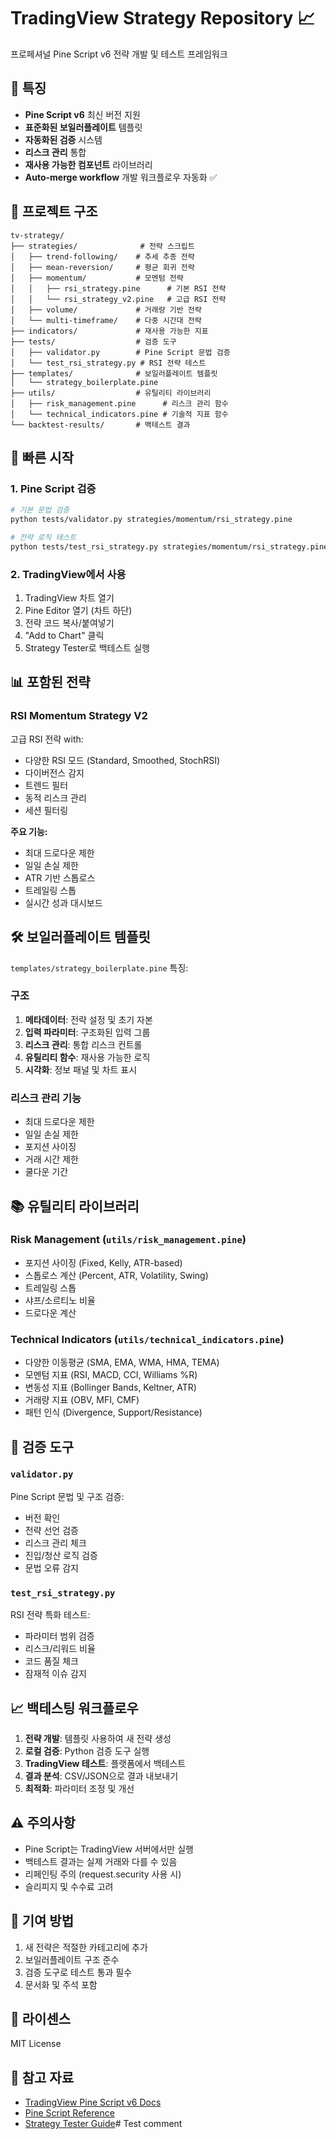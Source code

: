 # TradingView Strategy Repository 📈

프로페셔널 Pine Script v6 전략 개발 및 테스트 프레임워크

## 🎯 특징

- **Pine Script v6** 최신 버전 지원
- **표준화된 보일러플레이트** 템플릿
- **자동화된 검증** 시스템
- **리스크 관리** 통합
- **재사용 가능한 컴포넌트** 라이브러리
- **Auto-merge workflow** 개발 워크플로우 자동화 ✅

## 📁 프로젝트 구조

```
tv-strategy/
├── strategies/              # 전략 스크립트
│   ├── trend-following/    # 추세 추종 전략
│   ├── mean-reversion/     # 평균 회귀 전략
│   ├── momentum/           # 모멘텀 전략
│   │   ├── rsi_strategy.pine      # 기본 RSI 전략
│   │   └── rsi_strategy_v2.pine   # 고급 RSI 전략
│   ├── volume/             # 거래량 기반 전략
│   └── multi-timeframe/    # 다중 시간대 전략
├── indicators/             # 재사용 가능한 지표
├── tests/                  # 검증 도구
│   ├── validator.py        # Pine Script 문법 검증
│   └── test_rsi_strategy.py # RSI 전략 테스트
├── templates/              # 보일러플레이트 템플릿
│   └── strategy_boilerplate.pine
├── utils/                  # 유틸리티 라이브러리
│   ├── risk_management.pine      # 리스크 관리 함수
│   └── technical_indicators.pine # 기술적 지표 함수
└── backtest-results/       # 백테스트 결과
```

## 🚀 빠른 시작

### 1. Pine Script 검증

```bash
# 기본 문법 검증
python tests/validator.py strategies/momentum/rsi_strategy.pine

# 전략 로직 테스트
python tests/test_rsi_strategy.py strategies/momentum/rsi_strategy.pine
```

### 2. TradingView에서 사용

1. TradingView 차트 열기
2. Pine Editor 열기 (차트 하단)
3. 전략 코드 복사/붙여넣기
4. "Add to Chart" 클릭
5. Strategy Tester로 백테스트 실행

## 📊 포함된 전략

### RSI Momentum Strategy V2
고급 RSI 전략 with:
- 다양한 RSI 모드 (Standard, Smoothed, StochRSI)
- 다이버전스 감지
- 트렌드 필터
- 동적 리스크 관리
- 세션 필터링

**주요 기능:**
- 최대 드로다운 제한
- 일일 손실 제한
- ATR 기반 스톱로스
- 트레일링 스톱
- 실시간 성과 대시보드

## 🛠 보일러플레이트 템플릿

`templates/strategy_boilerplate.pine` 특징:

### 구조
1. **메타데이터**: 전략 설정 및 초기 자본
2. **입력 파라미터**: 구조화된 입력 그룹
3. **리스크 관리**: 통합 리스크 컨트롤
4. **유틸리티 함수**: 재사용 가능한 로직
5. **시각화**: 정보 패널 및 차트 표시

### 리스크 관리 기능
- 최대 드로다운 제한
- 일일 손실 제한
- 포지션 사이징
- 거래 시간 제한
- 쿨다운 기간

## 📚 유틸리티 라이브러리

### Risk Management (`utils/risk_management.pine`)
- 포지션 사이징 (Fixed, Kelly, ATR-based)
- 스톱로스 계산 (Percent, ATR, Volatility, Swing)
- 트레일링 스톱
- 샤프/소르티노 비율
- 드로다운 계산

### Technical Indicators (`utils/technical_indicators.pine`)
- 다양한 이동평균 (SMA, EMA, WMA, HMA, TEMA)
- 모멘텀 지표 (RSI, MACD, CCI, Williams %R)
- 변동성 지표 (Bollinger Bands, Keltner, ATR)
- 거래량 지표 (OBV, MFI, CMF)
- 패턴 인식 (Divergence, Support/Resistance)

## 🔧 검증 도구

### `validator.py`
Pine Script 문법 및 구조 검증:
- 버전 확인
- 전략 선언 검증
- 리스크 관리 체크
- 진입/청산 로직 검증
- 문법 오류 감지

### `test_rsi_strategy.py`
RSI 전략 특화 테스트:
- 파라미터 범위 검증
- 리스크/리워드 비율
- 코드 품질 체크
- 잠재적 이슈 감지

## 📈 백테스팅 워크플로우

1. **전략 개발**: 템플릿 사용하여 새 전략 생성
2. **로컬 검증**: Python 검증 도구 실행
3. **TradingView 테스트**: 플랫폼에서 백테스트
4. **결과 분석**: CSV/JSON으로 결과 내보내기
5. **최적화**: 파라미터 조정 및 개선

## ⚠️ 주의사항

- Pine Script는 TradingView 서버에서만 실행
- 백테스트 결과는 실제 거래와 다를 수 있음
- 리페인팅 주의 (request.security 사용 시)
- 슬리피지 및 수수료 고려

## 🤝 기여 방법

1. 새 전략은 적절한 카테고리에 추가
2. 보일러플레이트 구조 준수
3. 검증 도구로 테스트 통과 필수
4. 문서화 및 주석 포함

## 📝 라이센스

MIT License

## 🔗 참고 자료

- [TradingView Pine Script v6 Docs](https://www.tradingview.com/pine-script-docs/)
- [Pine Script Reference](https://www.tradingview.com/pine-script-reference/v6/)
- [Strategy Tester Guide](https://www.tradingview.com/support/solutions/43000481029/)# Test comment
